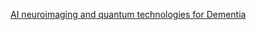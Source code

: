 [AI neuroimaging and quantum technologies for Dementia](https://www.chemicalqdevice.com/ai-neuroimaging-and-quantum-technologies-for-alzheimers-disease)
